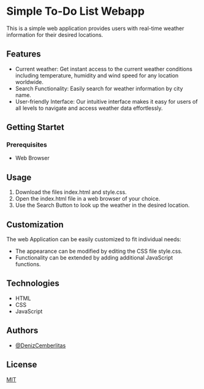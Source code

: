 
# Simple To-Do List Webapp
This is a simple web application provides users with real-time weather information
for their desired locations.




## Features

- Current weather: Get instant access to the current weather conditions including       temperature, humidity and wind speed for any location worldwide.
- Search Functionality: Easily search for weather information by city name.
- User-friendly Interface: Our intuitive interface makes it easy for users of all levels to navigate and access weather data effortlessly.

## Getting Startet
### Prerequisites
- Web Browser

## Usage

1. Download the files index.html and style.css.
2. Open the index.html file in a web browser of your choice.
3. Use the Search Button to look up the weather in the desired location.

## Customization
The web Application can be easily customized to fit individual needs:

- The appearance can be modified by editing the CSS file style.css.
- Functionality can be extended by adding additional JavaScript functions.

## Technologies

- HTML
- CSS
- JavaScript

## Authors

- [@DenizCemberlitas](https://www.github.com/DenizCemberlitas)


## License

[MIT](https://choosealicense.com/licenses/mit/)
